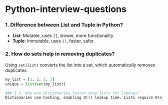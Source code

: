 # Python-interview-questions
### 1. Difference between List and Tuple in Python?
- **List**: Mutable, uses `[]`, slower, more functionality.
- **Tuple**: Immutable, uses `()`, faster, safer.

### 2. How do sets help in removing duplicates?
Using `set(list)` converts the list into a set, which automatically removes duplicates.

```python
my_list = [1, 2, 2, 3]
unique = list(set(my_list))

### 3.3. Why are dictionaries faster than lists for lookups?
Dictionaries use hashing, enabling O(1) lookup time. Lists require O(n) time to search.
